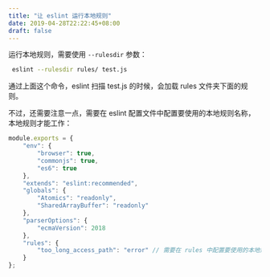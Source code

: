 ```yaml
---
title: "让 eslint 运行本地规则"
date: 2019-04-28T22:22:45+08:00
draft: false
---
```


运行本地规则，需要使用 `--rulesdir` 参数：

``` bash
 eslint --rulesdir rules/ test.js
```

通过上面这个命令，eslint 扫描 test.js 的时候，会加载 rules 文件夹下面的规则。

不过，还需要注意一点，需要在 eslint 配置文件中配置要使用的本地规则名称，本地规则才能工作：

```js
module.exports = {
    "env": {
        "browser": true,
        "commonjs": true,
        "es6": true
    },
    "extends": "eslint:recommended",
    "globals": {
        "Atomics": "readonly",
        "SharedArrayBuffer": "readonly"
    },
    "parserOptions": {
        "ecmaVersion": 2018
    },
    "rules": {
        "too_long_access_path": "error" // 需要在 rules 中配置要使用的本地规则
    }
};
```

